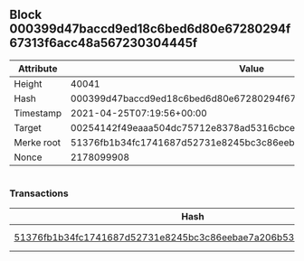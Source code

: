 ## Block 000399d47baccd9ed18c6bed6d80e67280294f67313f6acc48a567230304445f

Attribute | Value
--- | ---
Height | 40041
Hash | 000399d47baccd9ed18c6bed6d80e67280294f67313f6acc48a567230304445f
Timestamp | 2021-04-25T07:19:56+00:00
Target | 00254142f49eaaa504dc75712e8378ad5316cbcead634704b3734b6271167cc4
Merke root | 51376fb1b34fc1741687d52731e8245bc3c86eebae7a206b53739a9c6c1f0405
Nonce | 2178099908

```

```

### Transactions

Hash | Amount
--- | ---
[51376fb1b34fc1741687d52731e8245bc3c86eebae7a206b53739a9c6c1f0405](51376fb1b34fc1741687d52731e8245bc3c86eebae7a206b53739a9c6c1f0405.md) | 10.00000000 SKEPTI 
